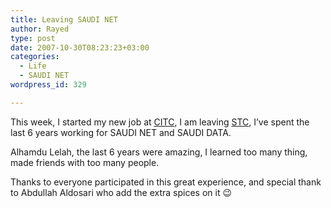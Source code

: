 ```yaml
---
title: Leaving SAUDI NET
author: Rayed
type: post
date: 2007-10-30T08:23:23+03:00
categories:
  - Life
  - SAUDI NET
wordpress_id: 329

---
```

<p>This week, I started my new job at <a href="http://www.citc.gov.sa/">CITC</a>, I am leaving <a href="http://www.stc.com.sa">STC</a>, I&#8217;ve spent the last 6 years working for SAUDI NET and SAUDI DATA.</p>
<p>Alhamdu Lelah, the last 6 years were amazing, I learned too many thing, made friends with too many people.</p>
<p>Thanks to everyone participated in this great experience, and special thank to Abdullah Aldosari who add the extra spices on it 😉</p>
